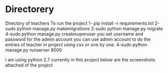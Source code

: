 # Directorery
Directory of teachers
To run the project 
1- pip install -r requirements.txt
2-sudo python manage.py makemigrations
3-sudo python manage.py migrate
4-sudo python manage.py createsuperuser
you set username and password for the admin account you can use admin account to do the entries of teacher in project using csv or one by one.
4-sudo python manage.py runserver 8000

I am using python 2.7 currently in this project below are the screenshots attached of the project 



















